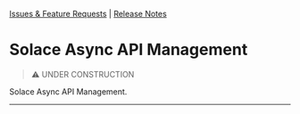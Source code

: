 
[Issues & Feature Requests](https://github.com/solace-iot-team/async-apim/issues) |
[Release Notes](./ReleaseNotes.md)

# Solace Async API Management

> :warning: UNDER CONSTRUCTION

Solace Async API Management.


---
